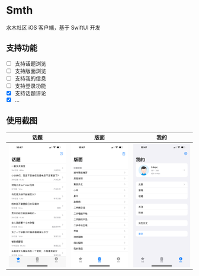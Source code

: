 # Smth
水木社区 iOS 客户端，基于 SwiftUI 开发

## 支持功能
- [ ] 支持话题浏览
- [ ] 支持版面浏览
- [ ] 支持我的信息
- [ ] 支持登录功能
- [x] 支持话题评论
- [x] ...

## 使用截图
|话题|版面|我的|
|---|---|----|
|![tab_topic](./Snapshots/tab_topic.PNG)|![tab_section](./Snapshots/tab_section.PNG)|![tab_mine](./Snapshots/tab_mine.PNG)

